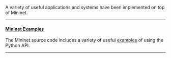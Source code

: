 A variety of useful applications and systems have been implemented on top of Mininet.

---
#### [Mininet Examples](https://github.com/mininet/mininet/tree/master/examples)

The Mininet source code includes a variety of useful [examples](https://github.com/mininet/mininet/tree/master/examples) of using the Python API.

---

